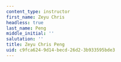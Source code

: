 ```yaml
---
content_type: instructor
first_name: Zeyu Chris
headless: true
last_name: Peng
middle_initial: ''
salutation: ''
title: Zeyu Chris Peng
uid: c9fca624-9d14-becd-26d2-3b933595bde3
---
```

